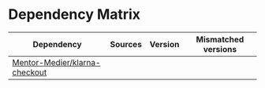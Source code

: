 # Dependency Matrix

Dependency | Sources | Version | Mismatched versions
---------- | ------- | ------- | -------------------
[Mentor-Medier/klarna-checkout](https://github.com/Mentor-Medier/klarna-checkout.git) |  | []() | 
